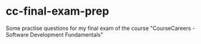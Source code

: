 # cc-final-exam-prep
Some practise questions for my final exam of the course "CourseCareers - Software Development Fundamentals"

